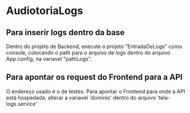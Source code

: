 # AudiotoriaLogs

## Para inserir logs dentro da base
Dentro do projeto de Backend, execute o projeto "EntradaDeLogs" como console, colocando o path para o arquivo de logs dentro do arquivo App.config,
na variavel "pathLogs". 

## Para apontar os request do Frontend para a API
O endereço usado é o de testes. Para apontar o Frontend para onde a API está hospedada, alterar a variavel 'dominio'
dentro do arquivo 'tela-logs.service'